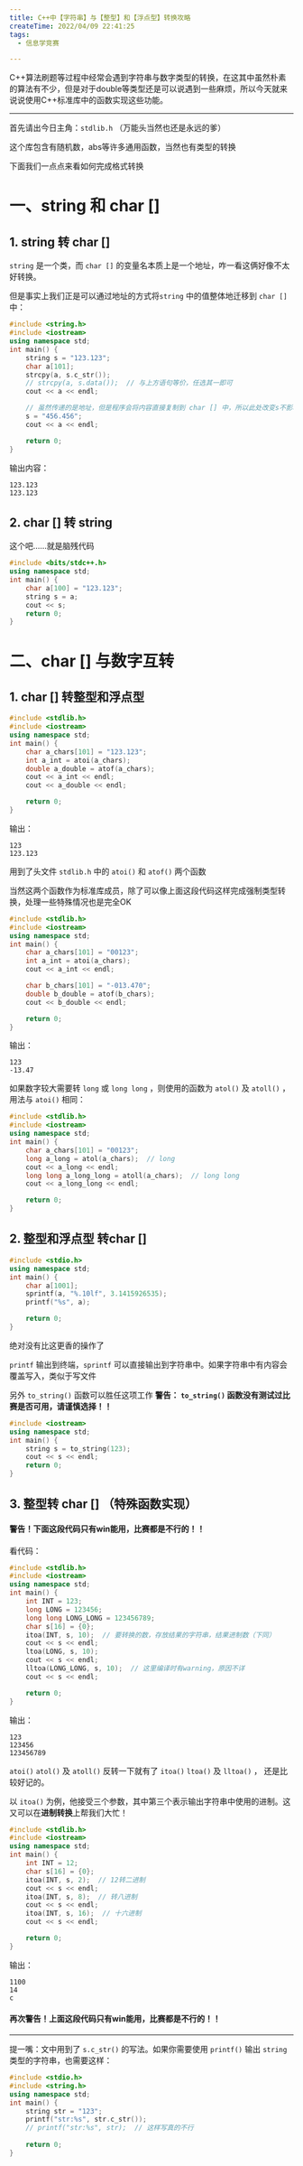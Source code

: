 ```yaml
---
title: C++中【字符串】与【整型】和【浮点型】转换攻略
createTime: 2022/04/09 22:41:25
tags:
  - 信息学竞赛

---
```


C++算法刷题等过程中经常会遇到字符串与数字类型的转换，在这其中虽然朴素的算法有不少，但是对于double等类型还是可以说遇到一些麻烦，所以今天就来说说使用C++标准库中的函数实现这些功能。

---

首先请出今日主角：`stdlib.h` （万能头当然也还是永远的爹）

这个库包含有随机数，abs等许多通用函数，当然也有类型的转换

下面我们一点点来看如何完成格式转换

# 一、string 和 char []

## 1. string 转 char []

`string` 是一个类，而 `char []` 的变量名本质上是一个地址，咋一看这俩好像不太好转换。

但是事实上我们正是可以通过地址的方式将`string` 中的值整体地迁移到 `char []` 中：

```cpp
#include <string.h>
#include <iostream>
using namespace std;
int main() {
    string s = "123.123";
    char a[101];
    strcpy(a, s.c_str());
    // strcpy(a, s.data());  // 与上方语句等价，任选其一即可
    cout << a << endl;

    // 虽然传递的是地址，但是程序会将内容直接复制到 char [] 中，所以此处改变s不影响a
    s = "456.456";
    cout << a << endl;

    return 0;
}
```

输出内容：

```
123.123
123.123
```

## 2. char [] 转 string

这个吧……就是脑残代码

```cpp
#include <bits/stdc++.h>
using namespace std;
int main() {
    char a[100] = "123.123";
    string s = a;
    cout << s;
    return 0;
}
```

# 二、char [] 与数字互转

## 1. char [] 转整型和浮点型
```cpp
#include <stdlib.h>
#include <iostream>
using namespace std;
int main() {
    char a_chars[101] = "123.123";
    int a_int = atoi(a_chars);
    double a_double = atof(a_chars);
    cout << a_int << endl;
    cout << a_double << endl;

    return 0;
}
```

输出：

```
123
123.123
```

用到了头文件 `stdlib.h` 中的 `atoi()` 和 `atof()` 两个函数

当然这两个函数作为标准库成员，除了可以像上面这段代码这样完成强制类型转换，处理一些特殊情况也是完全OK

```cpp
#include <stdlib.h>
#include <iostream>
using namespace std;
int main() {
    char a_chars[101] = "00123";
    int a_int = atoi(a_chars);
    cout << a_int << endl;

    char b_chars[101] = "-013.470";
    double b_double = atof(b_chars);
    cout << b_double << endl;

    return 0;
}
```

输出：

```
123
-13.47
```

如果数字较大需要转 `long` 或 `long long` ，则使用的函数为 `atol()` 及 `atoll()` ，用法与 `atoi()` 相同：

```cpp
#include <stdlib.h>
#include <iostream>
using namespace std;
int main() {
    char a_chars[101] = "00123";
    long a_long = atol(a_chars);  // long
    cout << a_long << endl;
    long long a_long_long = atoll(a_chars);  // long long
    cout << a_long_long << endl;

    return 0;
}
```

## 2. 整型和浮点型 转char []

```cpp
#include <stdio.h>
using namespace std;
int main() {
    char a[1001];
    sprintf(a, "%.10lf", 3.1415926535);
    printf("%s", a);

    return 0;
}
```

绝对没有比这更香的操作了

`printf` 输出到终端，`sprintf` 可以直接输出到字符串中。如果字符串中有内容会覆盖写入，类似于写文件

另外 `to_string()` 函数可以胜任这项工作 **警告： `to_string()` 函数没有测试过比赛是否可用，请谨慎选择！！**

```cpp
#include <iostream>
using namespace std;
int main() {
    string s = to_string(123);
    cout << s << endl;
    return 0;
}
```


## 3. 整型转 char [] （特殊函数实现）

#### 警告！下面这段代码只有win能用，比赛都是不行的！！

看代码：

```cpp
#include <stdlib.h>
#include <iostream>
using namespace std;
int main() {
    int INT = 123;
    long LONG = 123456;
    long long LONG_LONG = 123456789;
    char s[16] = {0};
    itoa(INT, s, 10);  // 要转换的数，存放结果的字符串，结果进制数（下同）
    cout << s << endl;
    ltoa(LONG, s, 10);
    cout << s << endl;
    lltoa(LONG_LONG, s, 10);  // 这里编译时有warning，原因不详
    cout << s << endl;

    return 0;
}
```

输出：

```
123
123456
123456789
```

`atoi()` `atol()` 及 `atoll()` 反转一下就有了 `itoa()` `ltoa()` 及 `lltoa()` ， 还是比较好记的。

以 `itoa()` 为例，他接受三个参数，其中第三个表示输出字符串中使用的进制。这又可以在**进制转换**上帮我们大忙！

```cpp
#include <stdlib.h>
#include <iostream>
using namespace std;
int main() {
    int INT = 12;
    char s[16] = {0};
    itoa(INT, s, 2);  // 12转二进制
    cout << s << endl;
    itoa(INT, s, 8);  // 转八进制
    cout << s << endl;
    itoa(INT, s, 16);  // 十六进制
    cout << s << endl;

    return 0;
}
```

输出：

```
1100
14
c
```

#### 再次警告！上面这段代码只有win能用，比赛都是不行的！！


---

提一嘴：文中用到了 `s.c_str()` 的写法。如果你需要使用 `printf()` 输出 `string` 类型的字符串，也需要这样：

```cpp
#include <stdio.h>
#include <string.h>
using namespace std;
int main() {
    string str = "123";
    printf("str:%s", str.c_str());
    // printf("str:%s", str);  // 这样写真的不行
 
    return 0;
}
```
